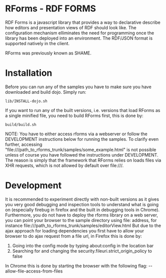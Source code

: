 # RForms - RDF FORMS

RDF Forms is a javascript library that provides a way to declarative describe how editors and presentation views of RDF should look like. The configuration mechanism elliminates the need for programming once the library has been deployed into an environment. The RDF/JSON format is supported natively in the client.

RForms was previously known as SHAME.

# Installation

Before you can run any of the samples you have to make sure you have downloaded and build dojo. Simply run:

``lib/INSTALL-dojo.sh``

If you want to run any of the built versions, i.e. versions that load RForms as a single minified file, you need to build RForms first, this is done by:

``build/build.sh``

NOTE: You have to either access rforms via a webserver or follow the DEVELOPMENT instructions below for running the samples. To clarify even further, accessing "file:///path_to_rforms_trunk/samples/some_example.html" is not possible unless of course you have followed the instructions under DEVELOPMENT. The reason is simply that the framework that RForms relies on loads files via XHR requests, which is not allowed by default over file:///.

# Development

It is recommended to experiment directly with non-built versions as it gives you very good debugging and inspection tools to understand what is going on (especially firebug in firefox and the built in debugging tools in Chrome). Furthermore, you do not have to deploy the rforms library on a web server, you can point your browser to the sample directory using file: address, for instance file:///path_to_rforms_trunk/samples/editorView.html But due to the ajax approach for loading dependencies you first have to allow your browser to do ajax request from a file url, in Firefox this is done by:

1. Going into the config mode by typing about:config in the location bar
2. Searching for and changing the security.fileuri.strict_origin_policy to false

In Chrome this is done by starting the browser with the following flag: --allow-file-access-from-files
